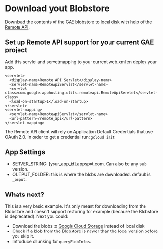 # Download yout Blobstore
Download the contents of the GAE blobstore to local disk with help of the [Remote API](https://cloud.google.com/appengine/docs/java/tools/remoteapi). 

## Set up Remote API support for your current GAE project
Add this servlet and servetmapping to your current web.xml en deploy your app.

```
<servlet>
  <display-name>Remote API Servlet</display-name>
  <servlet-name>RemoteApiServlet</servlet-name>
  <servlet-class>com.google.apphosting.utils.remoteapi.RemoteApiServlet</servlet-class>
  <load-on-startup>1</load-on-startup>
</servlet>
<servlet-mapping>
  <servlet-name>RemoteApiServlet</servlet-name>
  <url-pattern>/remote_api</url-pattern>
</servlet-mapping>
```

The Remote API client will rely on Application Default Credentials that use OAuth 2.0.
In order to get a credential run: `gcloud init`

## App Settings
- SERVER_STRING: [your_app_id].appspot.com. Can also be any sub version.
- OUTPUT_FOLDER: this is where the blobs are downloaded. default is `_ouput`.

## Whats next?
This is a very basic example. It's only meant for downloading from the Blobstore and doesn't support restoring for example (because the Blobstore is deprecated).
Next you could:
- Download the blobs to [Google Cloud Storage](https://cloud.google.com/storage/) instead of local disk.
- Check if a [blob](https://cloud.google.com/appengine/docs/java/javadoc/com/google/appengine/api/blobstore/BlobInfo) from the Blobstore is newer than the local version before you skip it.
- Introduce chunking for `queryBlobInfos`.

